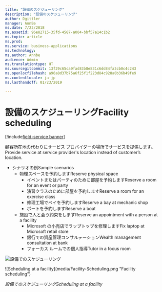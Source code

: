 ```yaml
---
title: "設備のスケジューリング"
description: "設備のスケジューリング"
author: Dgittler
manager: AnnBe
ms.date: 7/22/2018
ms.assetid: 96e82715-35fd-4587-a004-bbf57a14c1b2
ms.topic: article
ms.prod: 
ms.service: business-applications
ms.technology: 
ms.author: Annbe
audience: Admin
ms.translationtype: HT
ms.sourcegitcommit: 13f29c65ca9fad83b8e831c6dd84fa3cb0c4c243
ms.openlocfilehash: a96a8d37b75a6f25f1f223d84c928a0b36b49fe9
ms.contentlocale: ja-jp
ms.lasthandoff: 01/23/2019

---
```





#  <a name="facility-scheduling"></a><span data-ttu-id="204d3-103">設備のスケジューリング</span><span class="sxs-lookup"><span data-stu-id="204d3-103">Facility scheduling</span></span>

[!include[field-service banner](../../../includes/field-service.md)]

<span data-ttu-id="204d3-104">顧客所在地の代わりにサービス プロバイダーの場所でサービスを提供します。</span><span class="sxs-lookup"><span data-stu-id="204d3-104">Provide service at service provider's location instead of customer’s location.</span></span>

* <span data-ttu-id="204d3-105">シナリオの例</span><span class="sxs-lookup"><span data-stu-id="204d3-105">Sample scenarios</span></span>
    * <span data-ttu-id="204d3-106">物理スペースを予約します</span><span class="sxs-lookup"><span data-stu-id="204d3-106">Reserve physical space</span></span>
        * <span data-ttu-id="204d3-107">イベントまたはパーティのために部屋を予約します</span><span class="sxs-lookup"><span data-stu-id="204d3-107">Reserve a room for an event or party</span></span>
        * <span data-ttu-id="204d3-108">演習クラスのために部屋を予約します</span><span class="sxs-lookup"><span data-stu-id="204d3-108">Reserve a room for an exercise class</span></span>
        * <span data-ttu-id="204d3-109">修理工場でベイを予約します</span><span class="sxs-lookup"><span data-stu-id="204d3-109">Reserve a bay at mechanic shop</span></span>
        * <span data-ttu-id="204d3-110">ボートを予約します</span><span class="sxs-lookup"><span data-stu-id="204d3-110">Reserve a boat</span></span>
    * <span data-ttu-id="204d3-111">施設で人と会う約束をします</span><span class="sxs-lookup"><span data-stu-id="204d3-111">Reserve an appointment with a person at a facility</span></span>
        * <span data-ttu-id="204d3-112">Microsoft の小売店でラップトップを修理します</span><span class="sxs-lookup"><span data-stu-id="204d3-112">Fix laptop at Microsoft retail store</span></span>
        * <span data-ttu-id="204d3-113">銀行での資産管理コンサルテーション</span><span class="sxs-lookup"><span data-stu-id="204d3-113">Wealth management consultation at bank</span></span>
        * <span data-ttu-id="204d3-114">フォーカス ルームでの個人指導</span><span class="sxs-lookup"><span data-stu-id="204d3-114">Tutor in a focus room</span></span>

<span data-ttu-id="204d3-115">![設備でのスケジューリング](media/Facility-Scheduling.png "設備のスケジューリング")
<!-- picture --></span><span class="sxs-lookup"><span data-stu-id="204d3-115">![Scheduling at a facility](media/Facility-Scheduling.png "Facility scheduling")
<!-- picture --></span></span>

<span data-ttu-id="204d3-116">*設備でのスケジューリング*</span><span class="sxs-lookup"><span data-stu-id="204d3-116">*Scheduling at a facility*</span></span>

